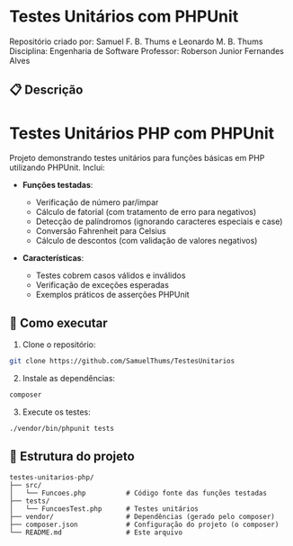 # Testes Unitários com PHPUnit

Repositório criado por: Samuel F. B. Thums e Leonardo M. B. Thums
Disciplina: Engenharia de Software
Professor: Roberson Junior Fernandes Alves

## 📋 Descrição

# Testes Unitários PHP com PHPUnit

Projeto demonstrando testes unitários para funções básicas em PHP utilizando PHPUnit. Inclui:

- **Funções testadas**:
  - Verificação de número par/ímpar
  - Cálculo de fatorial (com tratamento de erro para negativos)
  - Detecção de palíndromos (ignorando caracteres especiais e case)
  - Conversão Fahrenheit para Celsius
  - Cálculo de descontos (com validação de valores negativos)

- **Características**:
  - Testes cobrem casos válidos e inválidos
  - Verificação de exceções esperadas
  - Exemplos práticos de asserções PHPUnit

## 🚀 Como executar

1. Clone o repositório:
```bash
git clone https://github.com/SamuelThums/TestesUnitarios
```

2. Instale as dependências:
```bash
composer
```

3. Execute os testes:
```bash
./vendor/bin/phpunit tests
```

## 📂 Estrutura do projeto
```
testes-unitarios-php/
├── src/
│   └── Funcoes.php          # Código fonte das funções testadas
├── tests/
│   └── FuncoesTest.php      # Testes unitários
├── vendor/                  # Dependências (gerado pelo composer)
├── composer.json            # Configuração do projeto (o composer)
└── README.md                # Este arquivo
```
